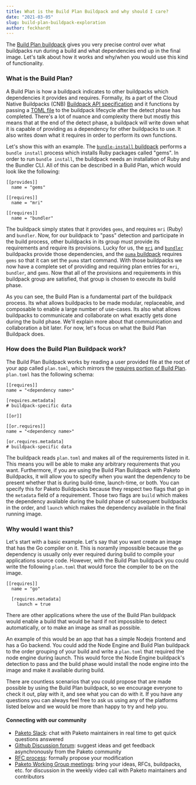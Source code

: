 ```yaml
---
title: What is the Build Plan Buildpack and why should I care?
date: "2021-03-05"
slug: build-plan-buildpack-exploration
author: feckhardt
---
```

The [Build Plan buildpack](https://github.com/paketo-community/build-plan)
gives you very precise control over what buildpacks run during a build and what
dependencies end up in the final image. Let's talk about how it works and
why/when you would use this kind of functionality.

### What is the Build Plan?

A Build Plan is how a buildpack indicates to other buildpacks which dependencies it provides and requires. Formally, its a part of the Cloud Native
Buildpacks (CNB) [Buildpack API
specification](https://github.com/buildpacks/spec/blob/main/buildpack.md) and
it functions by passing a [TOML
file](https://github.com/buildpacks/spec/blob/main/buildpack.md#build-plan-toml)
to the buildpack lifecycle after the detect phase has completed. There's a lot
of nuance and complexity there but mostly this means that at the end of the
detect phase, a buildpack will write down what it is capable of providing as a
dependency for other buildpacks to use. It also writes down what it requires in
order to perform its own functions.

Let's show this with an example. The [`bundle-install`
buildpack](https://github.com/paketo-buildpacks/bundle-install) performs a
`bundle install` process which installs Ruby packages called "gems". In order
to run `bundle install`, the buildpack needs an installation of Ruby and the
Bundler CLI. All of this can be described in a Build Plan, which would look
like the following:
```
[[provides]]
  name = "gems"

[[requires]]
  name = "mri"

[[requires]]
  name = "bundler"
```
The buildpack simply states that it provides `gems`, and requires `mri` (Ruby)
and `bundler`. Now, for our buildpack to "pass" detection and participate in
the build process, other buildpacks in its group must provide its requirements
and require its provisions. Lucky for us, the
[`mri`](https://github.com/paketo-buildpacks/mri) and
[`bundler`](https://github.com/paketo-buildpacks/bundler) buildpacks provide
those dependencies, and the [`puma`
buildpack](https://github.com/paketo-buildpacks/puma) requires `gems` so that
it can set the `puma` start command. With those buildpacks we now have a
complete set of providing and requiring plan entries for `mri`, `bundler`, and
`gems`. Now that all of the provisions and requirements in this buildpack group
are satisfied, that group is chosen to execute its build phase.

As you can see, the Build Plan is a fundamental part of the buildpack process.
Its what allows buildpacks to be made modular, replaceable, and composable to
enable a large number of use-cases. Its also what allows buildpacks to
communicate and collaborate on what exactly gets done during the build phase.
We'll explain more about that communication and collaboration a bit later. For
now, let's focus on what the Build Plan Buildpack does.

### How does the Build Plan Buildpack work?

The Build Plan Buildpack works by reading a user provided file at the root of
your app called `plan.toml`, which mirrors the [requires portion of Build
Plan](https://github.com/buildpacks/spec/blob/main/buildpack.md#build-plan-toml).
`plan.toml` has the following schema:
```
[[requires]]
name = "<dependency name>"

[requires.metadata]
# buildpack-specific data

[[or]]

[[or.requires]]
name = "<dependency name>"

[or.requires.metadata]
# buildpack-specific data
```
The buildpack reads `plan.toml` and makes all of the requirements listed in it.
This means you will be able to make any arbitrary requirements that you want.
Furthermore, if you are using the Build Plan Buildpack with Paketo Buildpacks,
it will allow you to specify when you want the dependency to be present whether
that is during build-time, launch-time, or both. You can specify this for
Paketo Buildpacks because they respect two flags that go in the `metadata`
field of a requirement. Those two flags are `build` which makes the dependency
available during the build phase of subsequent buildpacks in the order, and
`launch` which makes the dependency available in the final running image.

### Why would I want this?

Let's start with a basic example. Let's say that you want create an image that
has the Go compiler on it. This is noramlly impossible because the `go`
dependency is usually only ever required during build to compile your
applications source code. However, with the Build Plan buildpack you could
write the following `plan.toml` that would force the compiler to be on the
image.
```
[[requires]]
  name = "go"

  [requires.metadata]
    launch = true
```

There are other applications where the use of the Build Plan buildpack would
enable a build that would be hard if not impossible to detect automatically, or
to make an image as small as possible.

An example of this would be an app that has a simple Nodejs frontend and has a Go backend.
You could add the Node Engine and Build Plan buildpack to the order grouping of
your build and write a `plan.toml` that required the node engine during launch.
This would force the Node Engine buildpack's detection to pass and the build
phase would install the node engine into the image and make it available during
build.

There are countless scenarios that you could propose that are
made possible by using the Build Plan buildpack, so we encourage everyone to
check it out, play with it, and see what you can do with it. If you have any
questions you can always feel free to ask us using any of the platforms listed
below and we would be more than happy to try and help you.

#### Connecting with our community
- [Paketo Slack](https://slack.paketo.io): chat with Paketo maintainers in real
  time to get quick questions answered
- [Github Discussion
  forum](http://github.com/paketo-buildpacks/feedback/discussions): suggest
  ideas and get feedback asynchronously from the Paketo community
- [RFC process](https://github.com/paketo-buildpacks/rfcs): formally propose
  your modification
- [Paketo Working Group
  meetings](https://github.com/paketo-buildpacks/community#working-group-meetings):
  bring your ideas, RFCs, buildpacks, etc. for discussion in the weekly video
  call with Paketo maintainers and contributors
